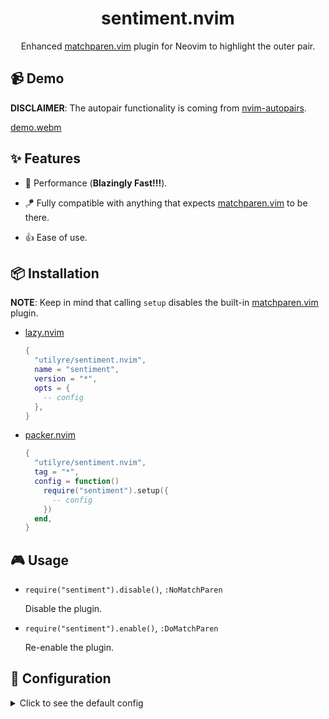 <div align="center">

# sentiment.nvim

Enhanced [matchparen.vim][matchparen.vim] plugin for Neovim to highlight the
outer pair.

[matchparen.vim]: https://github.com/neovim/neovim/blob/master/runtime/plugin/matchparen.vim

</div>

## 📹 Demo

**DISCLAIMER**: The autopair functionality is coming from
[nvim-autopairs][nvim-autopairs].

[demo.webm](https://user-images.githubusercontent.com/91974155/223225880-2b22dcda-3d38-4a9f-82d5-0e76c0c789e7.webm)

[nvim-autopairs]: https://github.com/windwp/nvim-autopairs

## ✨ Features

-   🚀 Performance (**Blazingly Fast!!!**).

-   🪁 Fully compatible with anything that expects
    [matchparen.vim][matchparen.vim] to be there.

-   👍 Ease of use.

[matchparen.vim]: https://github.com/neovim/neovim/blob/master/runtime/plugin/matchparen.vim

## 📦 Installation

**NOTE**: Keep in mind that calling `setup` disables the built-in
[matchparen.vim][matchparen.vim] plugin.

-   [lazy.nvim][lazy.nvim]

    ```lua
    {
      "utilyre/sentiment.nvim",
      name = "sentiment",
      version = "*",
      opts = {
        -- config
      },
    }
    ```

-   [packer.nvim][packer.nvim]

    ```lua
    {
      "utilyre/sentiment.nvim",
      tag = "*",
      config = function()
        require("sentiment").setup({
          -- config
        })
      end,
    }
    ```

[matchparen.vim]: https://github.com/neovim/neovim/blob/master/runtime/plugin/matchparen.vim
[lazy.nvim]: https://github.com/folke/lazy.nvim
[packer.nvim]: https://github.com/wbthomason/packer.nvim

## 🎮 Usage

-   `require("sentiment").disable()`, `:NoMatchParen`

    Disable the plugin.

-   `require("sentiment").enable()`, `:DoMatchParen`

    Re-enable the plugin.

## 🚠 Configuration

<details>

<summary>Click to see the default config</summary>

```lua
{
  ---Dictionary to check whether a buftype should be included.
  ---
  ---@type table<string, boolean>
  included_buftypes = {
    [""] = true,
  },

  ---Dictionary to check whether a filetype should be excluded.
  ---
  ---@type table<string, boolean>
  excluded_filetypes = {},

  ---How much should the cursor stay still (in milliseconds) to calculate and
  ---render a pair.
  ---
  ---NOTE: It's recommended to set this somewhere above and close to your key
  ---repeat speed in order to keep the calculations at minimum.
  ---
  ---@type integer
  delay = 50,

  ---How many lines to look backwards/forwards to find a pair.
  ---
  ---@type integer
  limit = 100,

  ---List of `(left, right)` pairs.
  ---
  ---@type tuple<string, string>[]
  pairs = {
    { "(", ")" },
    { "{", "}" },
    { "[", "]" },
  },
}
```

</details>
